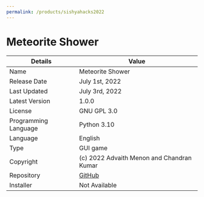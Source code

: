 ```yaml
---
permalink: /products/sishyahacks2022
---
```


# Meteorite Shower

Details | Value
--|--
Name | Meteorite Shower
Release Date | July 1st, 2022
Last Updated | July 3rd, 2022
Latest Version | 1.0.0
License | GNU GPL 3.0
Programming Language | Python 3.10
Language | English
Type | GUI game
Copyright | (c) 2022 Advaith Menon and Chandran Kumar
Repository | [GitHub](https://github.com/amsdc/retrogame)
Installer | Not Available

